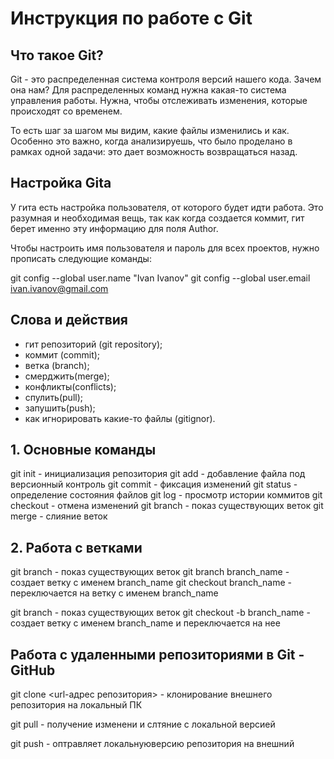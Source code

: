 # Инструкция по работе с Git

## Что такое Git?

Git - это распределенная система контроля версий нашего кода. Зачем она нам? Для распределенных команд нужна какая-то система управления работы. Нужна, чтобы отслеживать изменения, которые происходят со временем.

То есть шаг за шагом мы видим, какие файлы изменились и как. Особенно это важно, когда анализируешь, что было проделано в рамках одной задачи: это дает возможность возвращаться назад.

## Настройка Gita

У гита есть настройка пользователя, от которого будет идти работа. Это разумная и необходимая вещь, так как когда создается коммит, гит берет именно эту информацию для поля Author.

Чтобы настроить имя пользователя и пароль для всех проектов, нужно прописать следующие команды:

git config --global user.name "Ivan Ivanov"
git config --global user.email ivan.ivanov@gmail.com

## Слова и действия

- гит репозиторий (git repository);
- коммит (commit);
- ветка (branch);
- смерджить(merge);
- конфликты(conflicts);
- спулить(pull);
- запушить(push);
- как игнорировать какие-то файлы (gitignor).

## 1. Основные команды

git init - инициализация репозитория
git add - добавление файла под версионный контроль
git commit - фиксация изменений
git status - определение состояния файлов
git log - просмотр истории коммитов
git checkout - отмена изменений
git branch - показ существующих веток
git merge - слияние веток 

## 2. Работа с ветками
git branch - показ существующих веток
git branch branch_name - создает ветку с именем branch_name
git checkout branch_name - переключается на ветку с именем branch_name

git branch - показ существующих веток
git checkout -b branch_name - создает ветку с именем branch_name и переключается на нее 

## Работа с удаленными репозиториями в Git - GitHub

git clone <url-адрес репозитория> - клонирование внешнего репозитория на локальный ПК

git pull - получение изменени и слтяние с локальной версией

git push - оптравляет локальнуюверсию репозитория на внешний